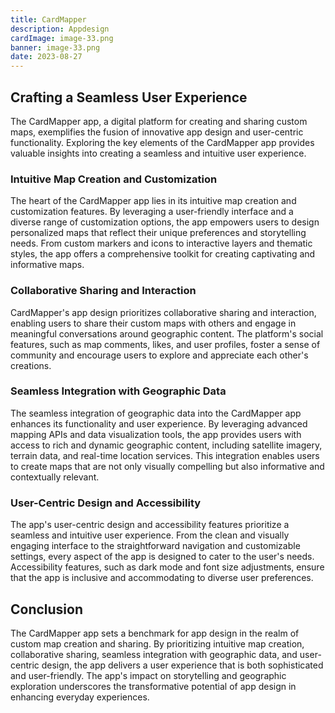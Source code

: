 ```yaml
---
title: CardMapper
description: Appdesign
cardImage: image-33.png
banner: image-33.png
date: 2023-08-27
---
```


## Crafting a Seamless User Experience

The CardMapper app, a digital platform for creating and sharing custom maps, exemplifies the fusion of innovative app design and user-centric functionality. Exploring the key elements of the CardMapper app provides valuable insights into creating a seamless and intuitive user experience.

### Intuitive Map Creation and Customization

The heart of the CardMapper app lies in its intuitive map creation and customization features. By leveraging a user-friendly interface and a diverse range of customization options, the app empowers users to design personalized maps that reflect their unique preferences and storytelling needs. From custom markers and icons to interactive layers and thematic styles, the app offers a comprehensive toolkit for creating captivating and informative maps.

### Collaborative Sharing and Interaction

CardMapper's app design prioritizes collaborative sharing and interaction, enabling users to share their custom maps with others and engage in meaningful conversations around geographic content. The platform's social features, such as map comments, likes, and user profiles, foster a sense of community and encourage users to explore and appreciate each other's creations.

### Seamless Integration with Geographic Data

The seamless integration of geographic data into the CardMapper app enhances its functionality and user experience. By leveraging advanced mapping APIs and data visualization tools, the app provides users with access to rich and dynamic geographic content, including satellite imagery, terrain data, and real-time location services. This integration enables users to create maps that are not only visually compelling but also informative and contextually relevant.

### User-Centric Design and Accessibility

The app's user-centric design and accessibility features prioritize a seamless and intuitive user experience. From the clean and visually engaging interface to the straightforward navigation and customizable settings, every aspect of the app is designed to cater to the user's needs. Accessibility features, such as dark mode and font size adjustments, ensure that the app is inclusive and accommodating to diverse user preferences.

## Conclusion

The CardMapper app sets a benchmark for app design in the realm of custom map creation and sharing. By prioritizing intuitive map creation, collaborative sharing, seamless integration with geographic data, and user-centric design, the app delivers a user experience that is both sophisticated and user-friendly. The app's impact on storytelling and geographic exploration underscores the transformative potential of app design in enhancing everyday experiences.
